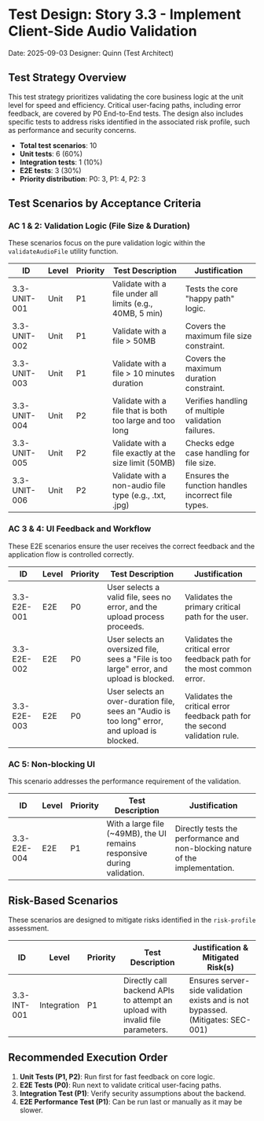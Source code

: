 # Test Design: Story 3.3 - Implement Client-Side Audio Validation

Date: 2025-09-03
Designer: Quinn (Test Architect)

## Test Strategy Overview

This test strategy prioritizes validating the core business logic at the unit level for speed and efficiency. Critical user-facing paths, including error feedback, are covered by P0 End-to-End tests. The design also includes specific tests to address risks identified in the associated risk profile, such as performance and security concerns.

- **Total test scenarios**: 10
- **Unit tests**: 6 (60%)
- **Integration tests**: 1 (10%)
- **E2E tests**: 3 (30%)
- **Priority distribution**: P0: 3, P1: 4, P2: 3

## Test Scenarios by Acceptance Criteria

### AC 1 & 2: Validation Logic (File Size & Duration)

These scenarios focus on the pure validation logic within the `validateAudioFile` utility function.

| ID           | Level | Priority | Test Description                                      | Justification                                      |
|--------------|-------|----------|-------------------------------------------------------|----------------------------------------------------|
| 3.3-UNIT-001 | Unit  | P1       | Validate with a file under all limits (e.g., 40MB, 5 min) | Tests the core "happy path" logic.                 |
| 3.3-UNIT-002 | Unit  | P1       | Validate with a file > 50MB                           | Covers the maximum file size constraint.           |
| 3.3-UNIT-003 | Unit  | P1       | Validate with a file > 10 minutes duration            | Covers the maximum duration constraint.            |
| 3.3-UNIT-004 | Unit  | P2       | Validate with a file that is both too large and too long | Verifies handling of multiple validation failures. |
| 3.3-UNIT-005 | Unit  | P2       | Validate with a file exactly at the size limit (50MB) | Checks edge case handling for file size.           |
| 3.3-UNIT-006 | Unit  | P2       | Validate with a non-audio file type (e.g., .txt, .jpg)  | Ensures the function handles incorrect file types. |

### AC 3 & 4: UI Feedback and Workflow

These E2E scenarios ensure the user receives the correct feedback and the application flow is controlled correctly.

| ID          | Level | Priority | Test Description                                                                | Justification                                                              |
|-------------|-------|----------|---------------------------------------------------------------------------------|----------------------------------------------------------------------------|
| 3.3-E2E-001 | E2E   | P0       | User selects a valid file, sees no error, and the upload process proceeds.      | Validates the primary critical path for the user.                          |
| 3.3-E2E-002 | E2E   | P0       | User selects an oversized file, sees a "File is too large" error, and upload is blocked. | Validates the critical error feedback path for the most common error.      |
| 3.3-E2E-003 | E2E   | P0       | User selects an over-duration file, sees an "Audio is too long" error, and upload is blocked. | Validates the critical error feedback path for the second validation rule. |

### AC 5: Non-blocking UI

This scenario addresses the performance requirement of the validation.

| ID          | Level | Priority | Test Description                                                              | Justification                                                              |
|-------------|-------|----------|-------------------------------------------------------------------------------|----------------------------------------------------------------------------|
| 3.3-E2E-004 | E2E   | P1       | With a large file (~49MB), the UI remains responsive during validation.       | Directly tests the performance and non-blocking nature of the implementation. |

## Risk-Based Scenarios

These scenarios are designed to mitigate risks identified in the `risk-profile` assessment.

| ID           | Level       | Priority | Test Description                                                              | Justification & Mitigated Risk(s)                                          |
|--------------|-------------|----------|-------------------------------------------------------------------------------|----------------------------------------------------------------------------|
| 3.3-INT-001  | Integration | P1       | Directly call backend APIs to attempt an upload with invalid file parameters. | Ensures server-side validation exists and is not bypassed. (Mitigates: SEC-001) |

## Recommended Execution Order

1.  **Unit Tests (P1, P2)**: Run first for fast feedback on core logic.
2.  **E2E Tests (P0)**: Run next to validate critical user-facing paths.
3.  **Integration Test (P1)**: Verify security assumptions about the backend.
4.  **E2E Performance Test (P1)**: Can be run last or manually as it may be slower.
